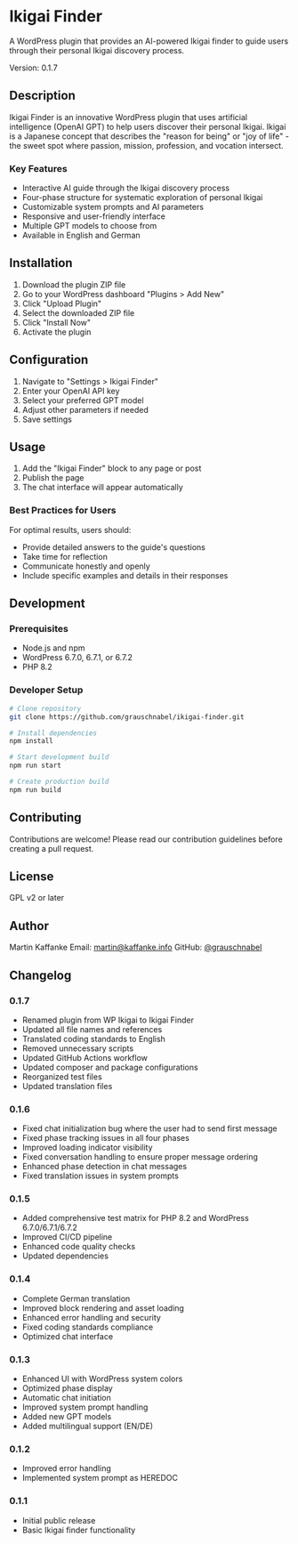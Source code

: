 # Ikigai Finder

A WordPress plugin that provides an AI-powered Ikigai finder to guide users through their personal Ikigai discovery process.

Version: 0.1.7

## Description

Ikigai Finder is an innovative WordPress plugin that uses artificial intelligence (OpenAI GPT) to help users discover their personal Ikigai. Ikigai is a Japanese concept that describes the "reason for being" or "joy of life" - the sweet spot where passion, mission, profession, and vocation intersect.

### Key Features

- Interactive AI guide through the Ikigai discovery process
- Four-phase structure for systematic exploration of personal Ikigai
- Customizable system prompts and AI parameters
- Responsive and user-friendly interface
- Multiple GPT models to choose from
- Available in English and German

## Installation

1. Download the plugin ZIP file
2. Go to your WordPress dashboard "Plugins > Add New"
3. Click "Upload Plugin"
4. Select the downloaded ZIP file
5. Click "Install Now"
6. Activate the plugin

## Configuration

1. Navigate to "Settings > Ikigai Finder"
2. Enter your OpenAI API key
3. Select your preferred GPT model
4. Adjust other parameters if needed
5. Save settings

## Usage

1. Add the "Ikigai Finder" block to any page or post
2. Publish the page
3. The chat interface will appear automatically

### Best Practices for Users

For optimal results, users should:
- Provide detailed answers to the guide's questions
- Take time for reflection
- Communicate honestly and openly
- Include specific examples and details in their responses

## Development

### Prerequisites

- Node.js and npm
- WordPress 6.7.0, 6.7.1, or 6.7.2
- PHP 8.2

### Developer Setup

```bash
# Clone repository
git clone https://github.com/grauschnabel/ikigai-finder.git

# Install dependencies
npm install

# Start development build
npm run start

# Create production build
npm run build
```

## Contributing

Contributions are welcome! Please read our contribution guidelines before creating a pull request.

## License

GPL v2 or later

## Author

Martin Kaffanke
Email: martin@kaffanke.info
GitHub: [@grauschnabel](https://github.com/grauschnabel)

## Changelog

### 0.1.7
- Renamed plugin from WP Ikigai to Ikigai Finder
- Updated all file names and references
- Translated coding standards to English
- Removed unnecessary scripts
- Updated GitHub Actions workflow
- Updated composer and package configurations
- Reorganized test files
- Updated translation files

### 0.1.6
- Fixed chat initialization bug where the user had to send first message
- Fixed phase tracking issues in all four phases
- Improved loading indicator visibility
- Fixed conversation handling to ensure proper message ordering
- Enhanced phase detection in chat messages
- Fixed translation issues in system prompts

### 0.1.5
- Added comprehensive test matrix for PHP 8.2 and WordPress 6.7.0/6.7.1/6.7.2
- Improved CI/CD pipeline
- Enhanced code quality checks
- Updated dependencies

### 0.1.4
- Complete German translation
- Improved block rendering and asset loading
- Enhanced error handling and security
- Fixed coding standards compliance
- Optimized chat interface

### 0.1.3
- Enhanced UI with WordPress system colors
- Optimized phase display
- Automatic chat initiation
- Improved system prompt handling
- Added new GPT models
- Added multilingual support (EN/DE)

### 0.1.2
- Improved error handling
- Implemented system prompt as HEREDOC

### 0.1.1
- Initial public release
- Basic Ikigai finder functionality
